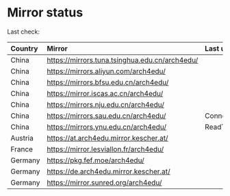 <script src="./time.js"></script>
# Mirror status
Last check: <script type="text/javascript">localize(1687926259.9920058);</script>

|Country|Mirror|Last update|
|:------|:-----|:----------|
|China|https://mirrors.tuna.tsinghua.edu.cn/arch4edu/|<script type="text/javascript">localize(1687890853);</script>|
|China|https://mirrors.aliyun.com/arch4edu/|<script type="text/javascript">localize(1687847732);</script>|
|China|https://mirrors.bfsu.edu.cn/arch4edu/|<script type="text/javascript">localize(1687890853);</script>|
|China|https://mirror.iscas.ac.cn/arch4edu/|<script type="text/javascript">localize(1687890853);</script>|
|China|https://mirrors.nju.edu.cn/arch4edu/|<script type="text/javascript">localize(1687847732);</script>|
|China|https://mirrors.sau.edu.cn/arch4edu/|ConnectionError|
|China|https://mirrors.ynu.edu.cn/arch4edu/|ReadTimeout|
|Austria|https://at.arch4edu.mirror.kescher.at/|<script type="text/javascript">localize(1687890853);</script>|
|France|https://mirror.lesviallon.fr/arch4edu/|<script type="text/javascript">localize(1687890853);</script>|
|Germany|https://pkg.fef.moe/arch4edu/|<script type="text/javascript">localize(1687890853);</script>|
|Germany|https://de.arch4edu.mirror.kescher.at/|<script type="text/javascript">localize(1687890853);</script>|
|Germany|https://mirror.sunred.org/arch4edu/|<script type="text/javascript">localize(1687890853);</script>|

<script src="./tablefilter/tablefilter.js"></script>
<script src="./table.js"></script>